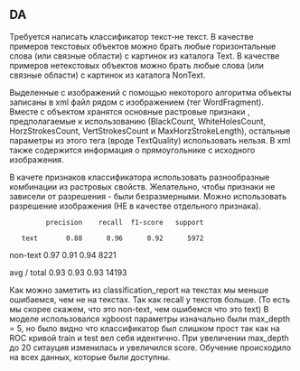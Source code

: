 ## DA


Требуется написать классификатор текст-не текст. В качестве примеров текстовых объектов можно брать любые горизонтальные слова (или связные области) с картинок из каталога Text.  В качестве примеров нетекстовых объектов можно брать любые слова (или связные области) с картинок из каталога NonText.

Выделенные с изображений с помощью некоторого алгоритма объекты записаны в xml файл рядом с изображением (тег WordFragment). Вместе с объектом хранятся основные растровые признаки , предполагаемые к использованию (ВlackCount, WhiteHolesCount, HorzStrokesCount, VertStrokesCount и MaxHorzStrokeLength), остальные параметры из этого тега (вроде TextQuality) использовать нельзя. В xml также содержится информация о прямоугольнике с исходного изображения.

В качете признаков классификатора использовать разнообразные комбинации из растровых свойств. Желательно, чтобы признаки не зависели от разрешения - были безразмерными. Можно использовать разрешение изображения (НЕ в качестве отдельного признака).

             precision    recall  f1-score   support

       text       0.88      0.96      0.92      5972
   non-text       0.97      0.91      0.94      8221

avg / total       0.93      0.93      0.93     14193

Как можно заметить из classification_report на текстах мы меньше ошибаемся, чем не на текстах. Так как recall у текстов больше. (То есть мы скорее скажем, что это non-text, чем ошибемся что это text) В моделе использовался xgboost параметры изначально были max_depth = 5, но было видно что классификатор был слишком прост так как на ROC кривой train и test вел себя идентично. При увеличении max_depth до 20 ситауция изменилась и увеличился score. Обучение происходило на всех данных, которые были доступны.
